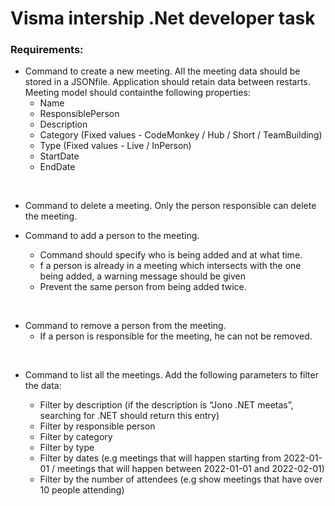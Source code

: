
# Visma intership .Net developer task

### Requirements:

* Command to create a new meeting. All the meeting data should be stored in a JSONfile. Application should retain data between restarts. Meeting model should containthe following properties:
  - Name
  - ResponsiblePerson
  - Description
  - Category (Fixed values - CodeMonkey / Hub / Short / TeamBuilding)
  - Type (Fixed values - Live / InPerson)
  - StartDate
  - EndDate

&nbsp;

* Command to delete a meeting. Only the person responsible can delete the meeting.

* Command to add a person to the meeting.
  - Command should specify who is being added and at what time.
  - f a person is already in a meeting which intersects with the one being added,
a warning message should be given
  - Prevent the same person from being added twice.

&nbsp;
* Command to remove a person from the meeting.
  - If a person is responsible for the meeting, he can not be removed.

&nbsp;
* Command to list all the meetings. Add the following parameters to filter the data:

  - Filter by description (if the description is “Jono .NET meetas”, searching for
.NET should return this entry)
  - Filter by responsible person
  - Filter by category
  - Filter by type
  - Filter by dates (e.g meetings that will happen starting from 2022-01-01 /
meetings that will happen between 2022-01-01 and 2022-02-01)
  - Filter by the number of attendees (e.g show meetings that have over 10
people attending)


